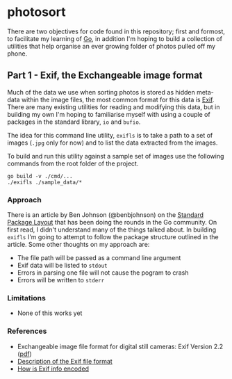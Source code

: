 # photosort
There are two objectives for code found in this repository; first and formost, to facilitate my learning of [Go](https://golang.org), in addition I'm hoping to build a collection of utilities that help organise an ever growing folder of photos pulled off my phone.

## Part 1 - Exif, the Exchangeable image format

Much of the data we use when sorting photos is stored as hidden meta-data within the image files, the most common format for this data is [Exif](https://en.wikipedia.org/wiki/Exif). There are many existing utilities for reading and modifying this data, but in building my own I'm hoping to familiarise myself with using a couple of packages in the standard library, `io` and `bufio`.

The idea for this command line utility, `exifls` is to take a path to a set of images (`.jpg` only for now) and to list the data extracted from the images.

To build and run this utility against a sample set of images use the following commands from the root folder of the project.

    go build -v ./cmd/...
    ./exifls ./sample_data/*

### Approach

There is an article by Ben Johnson (@benbjohnson) on the [Standard Package Layout](https://medium.com/@benbjohnson/standard-package-layout-7cdbc8391fc1#.176t0epef) that has been doing the rounds in the Go community. On first read, I didn't understand many of the things talked about. In building `exifls` I'm going to attempt to follow the package structure outlined in the article. Some other thoughts on my approach are:

 - The file path will be passed as a command line argument
 - Exif data will be listed to `stdout`
 - Errors in parsing one file will not cause the pogram to crash
 - Errors will be written to `stderr`

### Limitations

 - None of this works yet

### References

 - Exchangeable image file format for digital still cameras: Exif Version 2.2 ([pdf](http://www.exif.org/Exif2-2.PDF))
 - [Description of the Exif file format](http://www.media.mit.edu/pia/Research/deepview/exif.html)
 - [How is Exif info encoded](http://stackoverflow.com/questions/1821515/how-is-exif-info-encoded)

